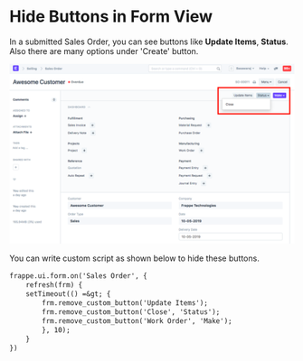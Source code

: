
# Hide Buttons in Form View



In a submitted Sales Order, you can see buttons like **Update Items**, **Status**. Also there are many options under 'Create' button.


![Custom Script](/files/sales_order_buttons.png)


You can write custom script as shown below to hide these buttons.



```
frappe.ui.form.on('Sales Order', {
    refresh(frm) {
    setTimeout(() =&gt; {
        frm.remove_custom_button('Update Items');
        frm.remove_custom_button('Close', 'Status');
        frm.remove_custom_button('Work Order', 'Make');
        }, 10);
    }
})

```



